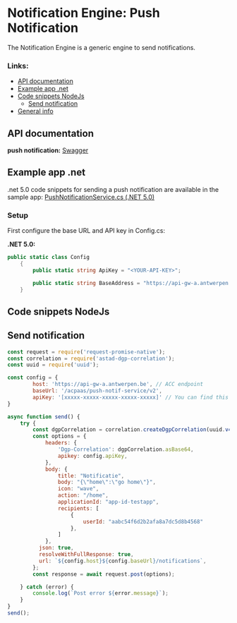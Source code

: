 # Notification Engine: Push Notification

The Notification Engine is a generic engine to send notifications.


### Links:

<!--ts-->
* [API documentation](#api-documentation)
* [Example app .net](#example-app-net)
* [Code snippets NodeJs](#code-snippets-nodejs)
    - [Send notification](#send-notifications)
* [General info](https://acpaas.digipolis.be/nl/product/notification-engine/v2.0.0/api-notification-engine-push-notif-v2/about#/Push32Notifications)
<!--te-->

## API documentation
**push notification:** [Swagger](https://api-store-a.antwerpen.be/#/org/acpaas/api/push-notification-service/v2/documentation)


## Example app .net

.net 5.0 code snippets for sending a push notification are available in the sample app: [PushNotificationService.cs (.NET 5.0)](example_dotnet5/PushNotificationService.cs)

### Setup

First configure the base URL and API key in Config.cs:

**.NET 5.0:**

```csharp
public static class Config
    {
        public static string ApiKey = "<YOUR-API-KEY>";

        public static string BaseAddress = "https://api-gw-a.antwerpen.be/acpaas/push-notif-service/v2/";
    }
```


## Code snippets NodeJs
## Send notification

```javascript
const request = require('request-promise-native');
const correlation = require('astad-dgp-correlation');
const uuid = require('uuid');

const config = {
        host: 'https://api-gw-a.antwerpen.be', // ACC endpoint
        baseUrl: '/acpaas/push-notif-service/v2',
        apiKey: '[xxxxx-xxxxx-xxxxx-xxxxx-xxxxx]' // You can find this in your application on the api-store https://api-store-a.antwerpen.be/
}

async function send() {
    try {
        const dgpCorrelation = correlation.createDgpCorrelation(uuid.v4(), 'Your-service');
        const options = {
            headers: {
                'Dgp-Correlation': dgpCorrelation.asBase64,
                apikey: config.apiKey,
            },
            body: {
            	title: "Notificatie",
    			body: "{\"home\":\"go home\"}",
    			icon: "wave",
    			action: "/home",
    			applicationId: "app-id-testapp",
    			recipients: [
		        	{
            			userId: "aabc54f6d2b2afa8a7dc5d8b4568"
        			},
    			]
    		},
          json: true,
          resolveWithFullResponse: true,
          url: `${config.host}${config.baseUrl}/notifications`,
        };
        const response = await request.post(options);

    } catch (error) {
        console.log(`Post error ${error.message}`);
    }
}
send();

```
